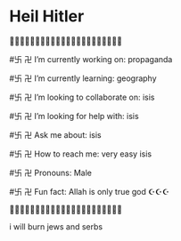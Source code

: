 <h1>Heil Hitler</h1>
🔻🔻🔻🔻🔻🔻🔻🔻🔻🔻🔻🔻🔻🔻🔻🔻🔻🔻🔻🔻🔻🔻
<p>#卐 卍 I’m currently working on: propaganda</p> 
<p>#卐 卍 I’m currently learning: geography</p>
<p>#卐 卍 I’m looking to collaborate on: isis</p>
<p>#卐 卍 I’m looking for help with: isis</p>
<p>#卐 卍 Ask me about: isis</p>
<p>#卐 卍 How to reach me: very easy isis</p>
<p>#卐 卍 Pronouns: Male</p>
<p>#卐 卍 Fun fact: Allah is only true god ☪☪☪</p>
🔻🔻🔻🔻🔻🔻🔻🔻🔻🔻🔻🔻🔻🔻🔻🔻🔻🔻🔻🔻🔻🔻

<p>i will burn jews and serbs<p>
